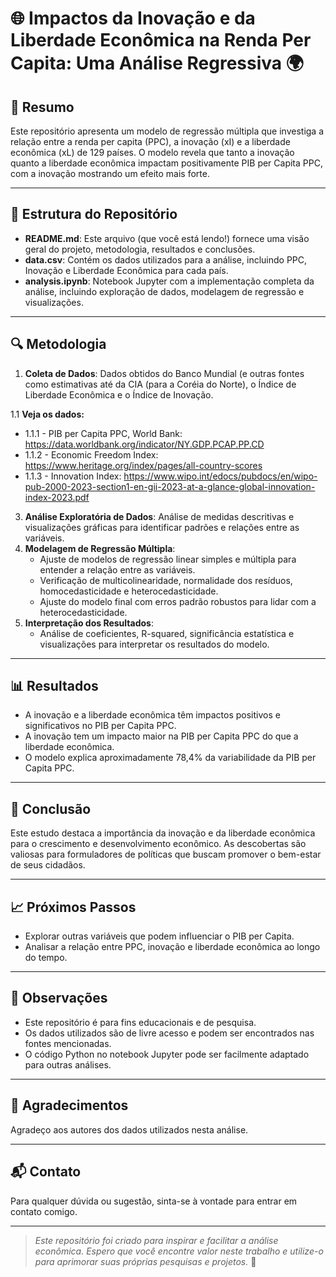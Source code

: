 # 🌐 Impactos da Inovação e da Liberdade Econômica na Renda Per Capita: Uma Análise Regressiva 🌍

## 📝 Resumo

Este repositório apresenta um modelo de regressão múltipla que investiga a relação entre a renda per capita (PPC), a inovação (xI) e a liberdade econômica (xL) de 129 países. O modelo revela que tanto a inovação quanto a liberdade econômica impactam positivamente PIB per Capita PPC, com a inovação mostrando um efeito mais forte.

---

## 📁 Estrutura do Repositório

- **README.md**: Este arquivo (que você está lendo!) fornece uma visão geral do projeto, metodologia, resultados e conclusões.
- **data.csv**: Contém os dados utilizados para a análise, incluindo PPC, Inovação e Liberdade Econômica para cada país.
- **analysis.ipynb**: Notebook Jupyter com a implementação completa da análise, incluindo exploração de dados, modelagem de regressão e visualizações.

---

## 🔍 Metodologia

1. **Coleta de Dados**: Dados obtidos do Banco Mundial (e outras fontes como estimativas até da CIA (para a Coréia do Norte), o Índice de Liberdade Econômica e o Índice de Inovação.

1.1 **Veja os dados:**
*   1.1.1 - PIB per Capita PPC, World Bank: https://data.worldbank.org/indicator/NY.GDP.PCAP.PP.CD
*   1.1.2 - Economic Freedom Index: https://www.heritage.org/index/pages/all-country-scores
*   1.1.3 - Innovation Index: https://www.wipo.int/edocs/pubdocs/en/wipo-pub-2000-2023-section1-en-gii-2023-at-a-glance-global-innovation-index-2023.pdf
3. **Análise Exploratória de Dados**: Análise de medidas descritivas e visualizações gráficas para identificar padrões e relações entre as variáveis.
4. **Modelagem de Regressão Múltipla**:
    - Ajuste de modelos de regressão linear simples e múltipla para entender a relação entre as variáveis.
    - Verificação de multicolinearidade, normalidade dos resíduos, homocedasticidade e heterocedasticidade.
    - Ajuste do modelo final com erros padrão robustos para lidar com a heterocedasticidade.
5. **Interpretação dos Resultados**:
    - Análise de coeficientes, R-squared, significância estatística e visualizações para interpretar os resultados do modelo.

---

## 📊 Resultados

- A inovação e a liberdade econômica têm impactos positivos e significativos no PIB per Capita PPC.
- A inovação tem um impacto maior na PIB per Capita PPC do que a liberdade econômica.
- O modelo explica aproximadamente 78,4% da variabilidade da PIB per Capita PPC.

---

## 🔗 Conclusão

Este estudo destaca a importância da inovação e da liberdade econômica para o crescimento e desenvolvimento econômico. As descobertas são valiosas para formuladores de políticas que buscam promover o bem-estar de seus cidadãos.

---

## 📈 Próximos Passos

- Explorar outras variáveis que podem influenciar o PIB per Capita.
- Analisar a relação entre PPC, inovação e liberdade econômica ao longo do tempo.

---

## 📝 Observações

- Este repositório é para fins educacionais e de pesquisa.
- Os dados utilizados são de livre acesso e podem ser encontrados nas fontes mencionadas.
- O código Python no notebook Jupyter pode ser facilmente adaptado para outras análises.

---

## 🙏 Agradecimentos

Agradeço aos autores dos dados utilizados nesta análise.

---

## 📬 Contato

Para qualquer dúvida ou sugestão, sinta-se à vontade para entrar em contato comigo.

---

> *Este repositório foi criado para inspirar e facilitar a análise econômica. Espero que você encontre valor neste trabalho e utilize-o para aprimorar suas próprias pesquisas e projetos.* 🌟

